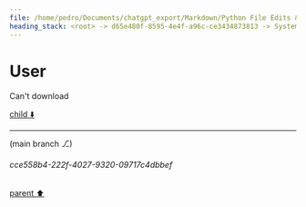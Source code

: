 ```yaml
---
file: /home/pedro/Documents/chatgpt_export/Markdown/Python File Edits & Patches.md
heading_stack: <root> -> d65e480f-8595-4e4f-a96c-ce3434873813 -> System -> 2d1d2f48-e6fe-4a7a-b2e8-7c38ee3ce43d -> System -> aaa28854-ea24-4096-a1b3-65acbd78ce34 -> User -> 229b3159-3937-4139-8002-dab8432ea6b7 -> Assistant -> 0d19e97d-592a-440e-89b1-0cc080576d0d -> Tool -> 4007542a-2b2c-42a9-b987-cd8ef54d4240 -> Assistant -> aaa2e46a-0bd8-496c-a6ea-778fe58489c5 -> User
---
```

# User

Can't download

[child ⬇️](#cce558b4-222f-4027-9320-09717c4dbbef)

---

(main branch ⎇)
###### cce558b4-222f-4027-9320-09717c4dbbef
[parent ⬆️](#aaa2e46a-0bd8-496c-a6ea-778fe58489c5)
